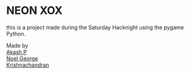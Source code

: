 # NEON XOX

this is a project made during the Saturday Hacknight using the pygame Python. 

Made by <br />
[Akash P](https://github.com/FrostyCake47) <br />
[Noel George](https://github.com/noelg-cj) <br />
[Krishnachandran](https://github.com/krishnachandran5575) <br />
